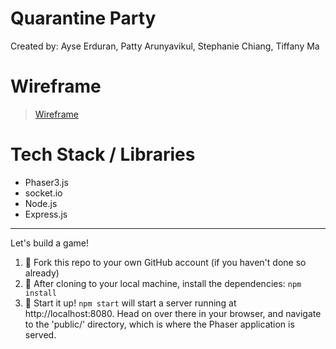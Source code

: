 # Quarantine Party

Created by: Ayse Erduran, Patty Arunyavikul, Stephanie Chiang, Tiffany Ma

# Wireframe

> [Wireframe](/public/wireframe.png)

# Tech Stack / Libraries

* Phaser3.js
* socket.io
* Node.js
* Express.js

---

Let's build a game!

1. 🍴 Fork this repo to your own GitHub account (if you haven't done so already)
2. 🐑 After cloning to your local machine, install the dependencies: `npm install`
3. 🚀 Start it up! `npm start` will start a server running at http://localhost:8080. Head on over there in your browser, and navigate to the 'public/' directory, which is where the Phaser application is served.
